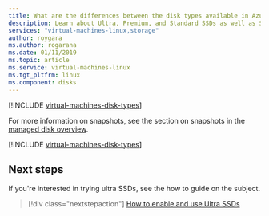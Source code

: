```yaml
---
title: What are the differences between the disk types available in Azure Disk Storage - Microsoft Azure | Microsoft Docs
description: Learn about Ultra, Premium, and Standard SSDs as well as Standard HDDs.
services: "virtual-machines-linux,storage"
author: roygara
ms.author: rogarana
ms.date: 01/11/2019
ms.topic: article
ms.service: virtual-machines-linux
ms.tgt_pltfrm: linux
ms.component: disks
---
```


[!INCLUDE [virtual-machines-disk-types](../../../includes/virtual-machines-managed-disks-types-overview.md)]

For more information on snapshots, see the section on snapshots in the [managed disk overview](managed-disks-overview.md).

[!INCLUDE [virtual-machines-disk-types](../../../includes/virtual-machines-managed-disks-types-billing-and-fees.md)]

## Next steps

If you're interested in trying ultra SSDs, see the how to guide on the subject.

> [!div class="nextstepaction"]
> [How to enable and use Ultra SSDs](disks-enable-ultra-ssd.md)
